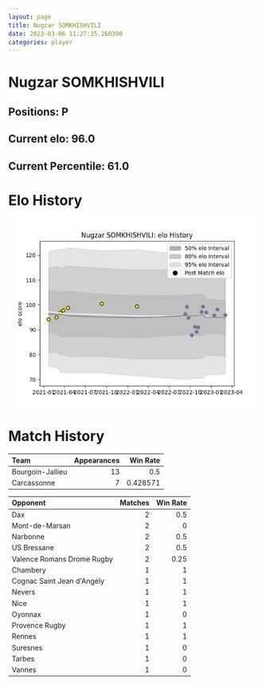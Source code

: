 ```yaml
---  
layout: page  
title: Nugzar SOMKHISHVILI  
date: 2023-03-06 11:27:15.260390  
categories: player  
---
```

# Nugzar SOMKHISHVILI

## Positions: P

## Current elo: 96.0

## Current Percentile: 61.0

# Elo History


![elo history](history_NugzarSOMKHISHVILI.png)
# Match History


| Team             |   Appearances |   Win Rate |
|:-----------------|--------------:|-----------:|
| Bourgoin-Jallieu |            13 |   0.5      |
| Carcassonne      |             7 |   0.428571 |

| Opponent                   |   Matches |   Win Rate |
|:---------------------------|----------:|-----------:|
| Dax                        |         2 |       0.5  |
| Mont-de-Marsan             |         2 |       0    |
| Narbonne                   |         2 |       0.5  |
| US Bressane                |         2 |       0.5  |
| Valence Romans Drome Rugby |         2 |       0.25 |
| Chambery                   |         1 |       1    |
| Cognac Saint Jean d'Angély |         1 |       1    |
| Nevers                     |         1 |       1    |
| Nice                       |         1 |       1    |
| Oyonnax                    |         1 |       0    |
| Provence Rugby             |         1 |       1    |
| Rennes                     |         1 |       1    |
| Suresnes                   |         1 |       0    |
| Tarbes                     |         1 |       0    |
| Vannes                     |         1 |       0    |